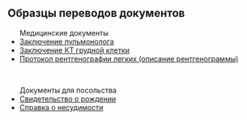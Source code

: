 <h2>Образцы переводов документов</h2>

<ul>Медицинские документы
  <li><a href="Medical%20Consult%20(Eng%2BRus)%20-%20Potfolio.pdf">Заключение пульмонолога</a></li>
  <li><a href="CT%20Report%20(Eng%2BRus)%20-%20Portfolio.pdf">Заключение КТ грудной клетки</a></li>
  <li><a href="Chest%20X-Ray%20Report%20(Eng%2BRus)%20-%20Portfolio.pdf">Протокол рентгенографии легких (описание рентгенограммы)</a></li>
</ul>
<br/>
<ul>Документы для посольства
  <li><a href="Birth%20certificate%20-%20Portfolio.pdf">Свидетельство о рождении</a></li>
  <li><a href="Police%20Clearance%20Certificate%20-%20Portfolio.pdf">Справка о несудимости</a></li>
</ul>
